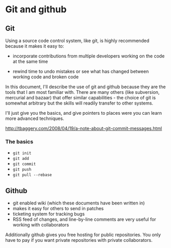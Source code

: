 # Git and github

## Git

Using a source code control system, like git, is highly recommended because it makes it easy to:

* incorporate contributions from multiple developers working on the code at
  the same time

* rewind time to undo mistakes or see what has changed between working code and broken code

In this document, I'll describe the use of git and github because they are the tools that I am most familiar with. There are many others (like subversion, mercurial and bazaar) that offer similar capabilities - the choice of git is somewhat arbitrary but the skills will readily transfer to other systems.

I'll just give you the basics, and give pointers to places were you can learn more advanced techniques.

http://tbaggery.com/2008/04/19/a-note-about-git-commit-messages.html

### The basics

  * `git init`
  * `git add`
  * `git commit`
  * `git push`
  * `git pull --rebase`

## Github

* git enabled wiki (which these documents have been written in)
* makes it easy for others to send in patches
* ticketing system for tracking bugs
* RSS feed of changes, and line-by-line comments are very useful for working with collaborators

Additionally github gives you free hosting for public repositories.  You only have to pay if you want private repositories with private collaborators.
